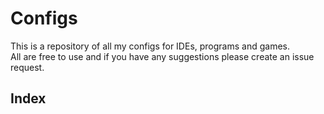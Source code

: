 # Configs

This is a repository of all my configs for IDEs, programs and games.  
All are free to use and if you have any suggestions please create an issue request.

## Index
